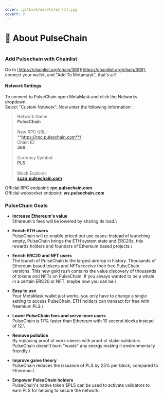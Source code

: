 ```yaml
---
cover: .gitbook/assets/ad (1).jpg
coverY: 0
---
```


# 💖 About PulseChain

<figure><img src=".gitbook/assets/clean.png" alt=""><figcaption></figcaption></figure>

### Add Pulsechain with Chainlist

Go to [https://chainlist.org/chain/369](https://chainlist.org/chain/369), connect your wallet, and "Add To Metamask", that's all!

#### Network Settings

To connect to PulseChain open MetaMask and click the Networks dropdown.\
Select "Custom Network". Now enter the following information:

> Network Name:\
> **PulseChain**\
> \
> New RPC URL:\
> **https://rpc.pulsechain.com**\
> \
> Chain ID:\
> **369**\
> \
> Currency Symbol:\
> **PLS**\
> \
> Block Explorer:\
> [**scan.pulsechain.com**](https://scan.pulsechain.com/)

Official RPC endpoint: **rpc.pulsechain.com**\
Official websocket endpoint: **ws.pulsechain.com**

### PulseChain Goals

* **Increase Ethereum's value**\
  Ethereum's fees will be lowered by sharing its load.\

* **Enrich ETH users**\
  PulseChain will re-enable priced out use cases: Instead of launching empty, PulseChain brings the ETH system state and ERC20s, this rewards holders and founders of Ethereum based projects.\

* **Enrich ERC20 and NFT users**\
  The launch of PulseChain is the largest airdrop in history. Thousands of Ethereum based tokens and NFTs receive their free PulseChain versions. This new gold rush contains the value discovery of thousands of tokens and NFTs on PulseChain. If you always wanted to be a whale in a certain ERC20 or NFT, maybe now you can be.\

* **Easy to use**\
  Your MetaMask wallet just works, you only have to change a single setting to access PulseChain. ETH holders can transact for free with freemium PLS.\

* **Lower PulseChain fees and serve more users**\
  PulseChain is 17% faster than Ethereum with 10 second blocks instead of 12.\

* **Remove pollution**\
  By replacing proof of work miners with proof of stake validators PulseChain doesn't burn "waste" any energy making it environmentally friendly.\

* **Improve game theory**\
  PulseChain reduces the issuance of PLS by 25% per block, compared to Ethereum.\

* **Empower PulseChain holders**\
  PulseChain's native token $PLS can be used to activate validators to earn PLS for helping to secure the network.
